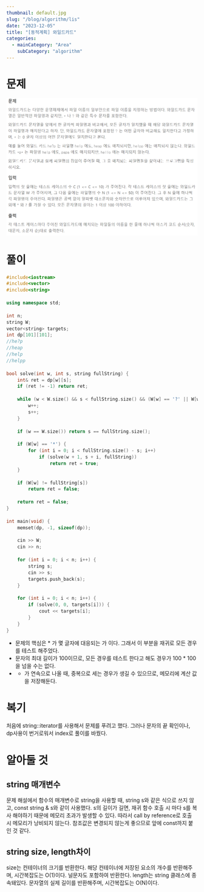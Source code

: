 ```yaml
---
thumbnail: default.jpg
slug: "/blog/algorithm/lis"
date: "2023-12-05"
title: "[동적계획] 와일드카드"
categories:
  - mainCategory: "Area"
    subCategory: "algorithm"
---
```


# 문제

![](../../images/Pasted%20image%2020231203210910.png)

# 풀이

```c++
#include<iostream>
#include<vector>
#include<string>

using namespace std;

int n;
string W;
vector<string> targets;
int dp[101][101];
//he?p
//heap
//help
//helpp

bool solve(int w, int s, string fullString) {
	int& ret = dp[w][s];
	if (ret != -1) return ret;

	while (w < W.size() && s < fullString.size() && (W[w] == '?' || W[w] == fullString[s])){
		w++;
		s++;
	}

	if (w == W.size()) return s == fullString.size();

	if (W[w] == '*') {
		for (int i = 0; i < fullString.size() - s; i++)
			if (solve(w + 1, s + i, fullString))
				return ret = true;
	}

	if (W[w] != fullString[s])
		return ret = false;

	return ret = false;
}

int main(void) {
	memset(dp, -1, sizeof(dp));

	cin >> W;
	cin >> n;

	for (int i = 0; i < n; i++) {
		string s;
		cin >> s;
		targets.push_back(s);
	}

	for (int i = 0; i < n; i++) {
		if (solve(0, 0, targets[i])) {
			cout << targets[i];
		}
	}
}
```

- 문제의 핵심은 \* 가 몇 글자에 대응되는 가 이다. 그래서 이 부분을 재귀로 모든 경우를 테스트 해주었다.
- 문자의 최대 길이가 100이므로, 모든 경우를 테스트 한다고 해도 경우가 100 \* 100을 넘을 수는 없다.
- - 가 연속으로 나올 때, 중복으로 세는 경우가 생길 수 있으므로, 메모리에 계산 값을 저장해둔다.

# 복기

처음에 string::iterator를 사용해서 문제를 푸려고 했다.
그러나 문자의 끝 확인이나, dp사용이 번거로워서 index로 풀이를 바꿨다.

# 알아둘 것

## string 매개변수

문제 해설에서 함수의 매개변수로 string을 사용할 때, string s와 같은 식으로 쓰지 않고, const string & s와 같이 사용했다.
s의 길이가 길면, 재귀 함수 호출 시 마다 s를 복사 해야하기 때문에 메모리 초과가 발생할 수 있다. 따라서 call by reference로 호출 시 메모리가 낭비되지 않는다. 참조값은 변경되지 않는게 좋으므로 앞에 const까지 붙인 것 같다.

## string size, length차이

size는 컨테이너의 크기를 반환한다. 해당 컨테이너에 저장된 요소의 개수를 반환해주며, 시간복잡도는 O(1)이다. 널문자도 포함하여 반환한다.
length는 string 클래스에 종속돼있다. 문자열의 실제 길이를 반환해주며, 시간복잡도는 O(N)이다.
